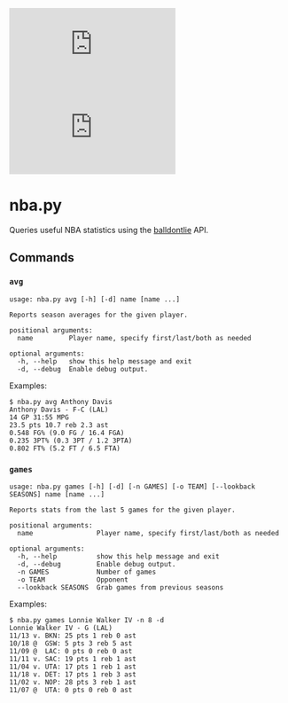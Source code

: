 ![version](https://img.shields.io/github/v/release/ianbrault/nba.py?display_name=tag) ![license](https://img.shields.io/github/license/ianbrault/nba.py)

# nba.py

Queries useful NBA statistics using the [balldontlie](https://www.balldontlie.io/) API.

## Commands

### `avg`

```
usage: nba.py avg [-h] [-d] name [name ...]

Reports season averages for the given player.

positional arguments:
  name         Player name, specify first/last/both as needed

optional arguments:
  -h, --help   show this help message and exit
  -d, --debug  Enable debug output.
```

Examples:

```
$ nba.py avg Anthony Davis
Anthony Davis - F-C (LAL)
14 GP 31:55 MPG
23.5 pts 10.7 reb 2.3 ast
0.548 FG% (9.0 FG / 16.4 FGA)
0.235 3PT% (0.3 3PT / 1.2 3PTA)
0.802 FT% (5.2 FT / 6.5 FTA)
```

### `games`

```
usage: nba.py games [-h] [-d] [-n GAMES] [-o TEAM] [--lookback SEASONS] name [name ...]

Reports stats from the last 5 games for the given player.

positional arguments:
  name                Player name, specify first/last/both as needed

optional arguments:
  -h, --help          show this help message and exit
  -d, --debug         Enable debug output.
  -n GAMES            Number of games
  -o TEAM             Opponent
  --lookback SEASONS  Grab games from previous seasons
```

Examples:

```
$ nba.py games Lonnie Walker IV -n 8 -d
Lonnie Walker IV - G (LAL)
11/13 v. BKN: 25 pts 1 reb 0 ast
10/18 @  GSW: 5 pts 3 reb 5 ast
11/09 @  LAC: 0 pts 0 reb 0 ast
11/11 v. SAC: 19 pts 1 reb 1 ast
11/04 v. UTA: 17 pts 1 reb 1 ast
11/18 v. DET: 17 pts 1 reb 3 ast
11/02 v. NOP: 28 pts 3 reb 1 ast
11/07 @  UTA: 0 pts 0 reb 0 ast
```